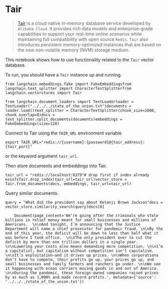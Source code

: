 Tair
====

> [Tair](https://www.alibabacloud.com/help/en/tair/latest/what-is-tair) is a cloud native in-memory database service developed by `Alibaba Cloud`. It provides rich data models and enterprise-grade capabilities to support your real-time online scenarios while maintaining full compatibility with open source `Redis`. `Tair` also introduces persistent memory-optimized instances that are based on the new non-volatile memory (NVM) storage medium.

This notebook shows how to use functionality related to the `Tair` vector database.

To run, you should have a `Tair` instance up and running.

    from langchain.embeddings.fake import FakeEmbeddingsfrom langchain.text_splitter import CharacterTextSplitterfrom langchain.vectorstores import Tair

    from langchain.document_loaders import TextLoaderloader = TextLoader("../../../state_of_the_union.txt")documents = loader.load()text_splitter = CharacterTextSplitter(chunk_size=1000, chunk_overlap=0)docs = text_splitter.split_documents(documents)embeddings = FakeEmbeddings(size=128)

Connect to Tair using the `TAIR_URL` environment variable

    export TAIR_URL="redis://{username}:{password}@{tair_address}:{tair_port}"

or the keyword argument `tair_url`.

Then store documents and embeddings into Tair.

    tair_url = "redis://localhost:6379"# drop first if index already existsTair.drop_index(tair_url=tair_url)vector_store = Tair.from_documents(docs, embeddings, tair_url=tair_url)

Query similar documents.

    query = "What did the president say about Ketanji Brown Jackson"docs = vector_store.similarity_search(query)docs[0]

        Document(page_content='We’re going after the criminals who stole billions in relief money meant for small businesses and millions of Americans.  \n\nAnd tonight, I’m announcing that the Justice Department will name a chief prosecutor for pandemic fraud. \n\nBy the end of this year, the deficit will be down to less than half what it was before I took office.  \n\nThe only president ever to cut the deficit by more than one trillion dollars in a single year. \n\nLowering your costs also means demanding more competition. \n\nI’m a capitalist, but capitalism without competition isn’t capitalism. \n\nIt’s exploitation—and it drives up prices. \n\nWhen corporations don’t have to compete, their profits go up, your prices go up, and small businesses and family farmers and ranchers go under. \n\nWe see it happening with ocean carriers moving goods in and out of America. \n\nDuring the pandemic, these foreign-owned companies raised prices by as much as 1,000% and made record profits.', metadata={'source': '../../../state_of_the_union.txt'})